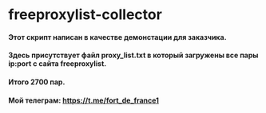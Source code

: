 # freeproxylist-collector
#### Этот скрипт написан в качестве демонстации для заказчика.
#### Здесь присутствует файл **proxy_list.txt** в который загружены все пары **ip:port** с сайта **freeproxylist**. 
#### Итого 2700 пар.
#### **Мой телеграм: https://t.me/fort_de_france1**
